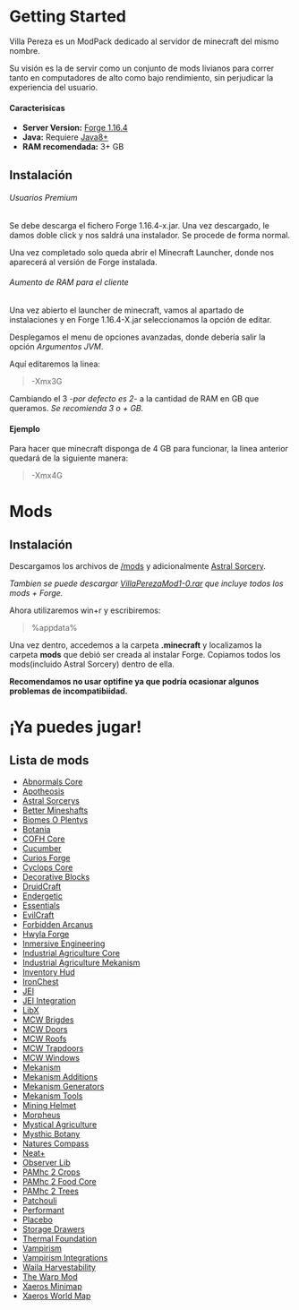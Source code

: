 # Getting Started
Villa Pereza es un ModPack dedicado al servidor de minecraft del mismo nombre.

Su visión es la de servir como un conjunto de mods livianos para correr tanto en computadores de alto como bajo rendimiento, sin perjudicar la experiencia del usuario.

#### Caracterisicas
* **Server Version:** [Forge 1.16.4](http://files.minecraftforge.net/)
* **Java:** Requiere [Java8+](https://www.java.com/es/download/)
* **RAM recomendada:** 3+ GB

## Instalación 
###### Usuarios Premium
Se debe descarga el fichero Forge 1.16.4-x.jar. Una vez descargado, le damos doble click y nos saldrá una instalador. Se procede de forma normal. 

Una vez completado solo queda abrir el Minecraft Launcher, donde nos aparecerá al versión de Forge instalada.

###### Aumento de RAM para el cliente
Una vez abierto el launcher de minecraft, vamos al apartado de instalaciones y en Forge 1.16.4-X.jar seleccionamos la opción de editar. 

Desplegamos el menu de opciones avanzadas, donde debería salir la opción *Argumentos JVM*. 

Aquí editaremos la linea:
> -Xmx3G

Cambiando el 3 -*por defecto es 2*- a la cantidad de RAM en GB que queramos. 
*Se recomienda 3 o + GB.* 

#### Ejemplo
Para hacer que minecraft disponga de 4 GB para funcionar, la linea anterior quedará de la siguiente manera:
> -Xmx4G

# Mods

## Instalación
Descargamos los archivos de [/mods](/mods) y adicionalmente [Astral Sorcery](https://www.curseforge.com/minecraft/mc-mods/astral-sorcery/download/3156477). 

*Tambien se puede descargar [VillaPerezaMod1-0.rar](https://drive.google.com/file/d/1O09R_H9KnM6a8o2gBjmll8xcqwmd5yxI/view) que incluye todos los mods + Forge.*

Ahora utilizaremos win+r y escribiremos: 
> %appdata%

Una vez dentro, accedemos a la carpeta **.minecraft** y localizamos la carpeta **mods** que debió ser creada al instalar Forge. 
Copiamos todos los mods(incluido Astral Sorcery) dentro de ella.

**Recomendamos no usar optifine ya que podría ocasionar algunos problemas de incompatibiidad.**

# ¡Ya puedes jugar!

## Lista de mods

* [Abnormals Core](https://www.curseforge.com/minecraft/mc-mods/abnormals-core)
* [Apotheosis](https://www.curseforge.com/minecraft/mc-mods/apotheosis)
* [Astral Sorcerys](https://www.curseforge.com/minecraft/mc-mods/astral-sorcery)
* [Better Mineshafts](https://www.curseforge.com/minecraft/mc-mods/yungs-better-mineshafts-forge)
* [Biomes O Plentys](https://www.curseforge.com/minecraft/mc-mods/biomes-o-plenty)
* [Botania](https://www.curseforge.com/minecraft/mc-mods/botania)
* [COFH Core](https://www.curseforge.com/minecraft/mc-mods/cofh-core)
* [Cucumber](https://www.curseforge.com/minecraft/mc-mods/cucumber)
* [Curios Forge](https://www.curseforge.com/minecraft/mc-mods/curios)
* [Cyclops Core](https://www.curseforge.com/minecraft/mc-mods/cyclops-core)
* [Decorative Blocks](https://www.curseforge.com/minecraft/mc-mods/decorative-blocks)
* [DruidCraft](https://www.curseforge.com/minecraft/mc-mods/druidcraft)
* [Endergetic](https://www.curseforge.com/minecraft/mc-mods/essentials)
* [Essentials](https://www.curseforge.com/minecraft/mc-mods/evilcraft)
* [EvilCraft](https://www.curseforge.com/minecraft/mc-mods/evilcraft)
* [Forbidden Arcanus](https://www.curseforge.com/minecraft/mc-mods/forbidden-arcanus)
* [Hwyla Forge](https://www.curseforge.com/minecraft/mc-mods/hwyla)
* [Inmersive Engineering](https://www.curseforge.com/minecraft/mc-mods/immersive-engineering)
* [Industrial Agriculture Core](https://www.curseforge.com/minecraft/mc-mods/industrial-agriculture/)
* [Industrial Agriculture Mekanism](https://www.curseforge.com/minecraft/mc-mods/iap-mekanism)
* [Inventory Hud](https://www.curseforge.com/minecraft/mc-mods/inventory-hud-forge)
* [IronChest](https://www.curseforge.com/minecraft/mc-mods/iron-chests)
* [JEI](https://www.curseforge.com/minecraft/mc-mods/jei)
* [JEI Integration](https://www.curseforge.com/minecraft/mc-mods/jei-integration/)
* [LibX](https://www.curseforge.com/minecraft/mc-mods/libx)
* [MCW Brigdes](m/minecraft/mc-mods/macaws-bridges/)
* [MCW Doors](https://www.curseforge.com/minecraft/mc-mods/macaws-doors)
* [MCW Roofs](https://www.curseforge.com/minecraft/mc-mods/macaws-roofs)
* [MCW Trapdoors](https://www.curseforge.com/minecraft/mc-mods/macaws-trapdoors)
* [MCW Windows](https://www.curseforge.com/minecraft/mc-mods/macaws-windows)
* [Mekanism](https://www.curseforge.com/minecraft/mc-mods/mekanism)
* [Mekanism Additions](https://www.curseforge.com/minecraft/mc-mods/mekanism-additions)
* [Mekanism Generators](https://www.curseforge.com/minecraft/mc-mods/mekanism-generators)
* [Mekanism Tools](https://www.curseforge.com/minecraft/mc-mods/mekanism-tools)
* [Mining Helmet](https://www.curseforge.com/minecraft/mc-mods/miners-helmet/)
* [Morpheus](https://www.curseforge.com/minecraft/mc-mods/morpheus)
* [Mystical Agriculture](https://www.curseforge.com/minecraft/mc-mods/mystical-agriculture/)
* [Mysthic Botany](https://www.curseforge.com/minecraft/mc-mods/mythicbotany)
* [Natures Compass](https://www.curseforge.com/minecraft/mc-mods/natures-compass)
* [Neat+](https://www.curseforge.com/minecraft/mc-mods/neat)
* [Observer Lib](https://www.curseforge.com/minecraft/mc-mods/observerlib/)
* [PAMhc 2 Crops](https://www.curseforge.com/minecraft/mc-mods/pams-harvestcraft-2-crops)
* [PAMhc 2 Food Core](https://www.curseforge.com/minecraft/mc-mods/pams-harvestcraft-2-food-core)
* [PAMhc 2 Trees](https://www.curseforge.com/minecraft/mc-mods/pams-harvestcraft-2-trees)
* [Patchouli](https://www.curseforge.com/minecraft/mc-mods/patchouli/)
* [Performant](https://www.curseforge.com/minecraft/mc-mods/performant)
* [Placebo](https://www.curseforge.com/minecraft/mc-mods/placebo/)
* [Storage Drawers](https://www.curseforge.com/minecraft/mc-mods/storage-drawers)
* [Thermal Foundation](https://www.curseforge.com/minecraft/mc-mods/thermal-foundation)
* [Vampirism](https://www.curseforge.com/minecraft/mc-mods/vampirism-become-a-vampire)
* [Vampirism Integrations](https://www.curseforge.com/minecraft/mc-mods/vampirism-integrations)
* [Waila Harvestability](https://www.curseforge.com/minecraft/mc-mods/waila)
* [The Warp Mod](https://www.curseforge.com/minecraft/mc-mods/the-warp-mod)
* [Xaeros Minimap](https://www.curseforge.com/minecraft/mc-mods/xaeros-minimap/)
* [Xaeros World Map](https://www.curseforge.com/minecraft/mc-mods/xaeros-world-map/)
